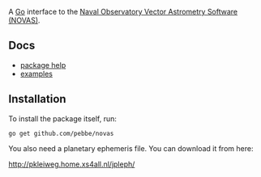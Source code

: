 A [Go](http://golang.org/) interface to the [Naval Observatory Vector Astrometry Software (NOVAS)](http://aa.usno.navy.mil/software/novas/).

## Docs

 * [package help](http://godoc.org/github.com/pebbe/novas)
 * [examples](https://github.com/pebbe/novas/tree/master/examples)

## Installation

To install the package itself, run:

    go get github.com/pebbe/novas

You also need a planetary ephemeris file. You can download it from here:

http://pkleiweg.home.xs4all.nl/jpleph/
